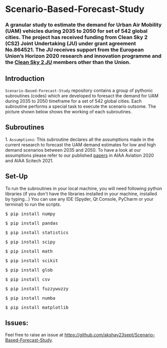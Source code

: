 # Scenario-Based-Forecast-Study

### A granular study to estimate the demand for Urban Air Mobility (UAM) vehicles during 2035 to 2050 for set of 542 global cities. The project has received funding from Clean Sky 2 (CS2) Joint Undertaking (JU) under grant agreement No.864521. The JU receives support from the European Union’s Horizon 2020 research and innovation programme and the [Clean Sky 2 JU](https://umi2958.gatech.edu/news/oasys-success) members other than the Union.

## Introduction
<p><code>Scenario-Based-Forecast-Study</code> repository contains a group of pythonic subroutines (codes) which are developed to foresact the demand for UAM during 2035 to 2050 timeframe for a set of 542 global cities. Each subroutine performs a special task to execute the scenario outsome. The picture shown below shows the working of each subroutines.</p>

## Subroutines 
<p>1. <code>Assumptions</code>: This subroutine declares all the assumptions made in the current research to forecast the UAM demand estimates for low and high demand scenarios between 2035 and 2050. To have a look at our assumptions please refer to our published <a href="https://scholar.google.com/citations?user=5pY2xYQAAAAJ&hl=en&authuser=1">papers</a> in AIAA Aviation 2020 and AIAA Scitech 2021.</p>
  
## Set-Up
To run the subroutines in your local machine, you will need following python libraries (if you don't have the libraries installed in your machine, installed by typing...) You can use any IDE (Spyder, Qt Console, PyCharm or your terminal) to run the scripts.
<div class="highlight highlight-source-shell"><pre>$ pip install numpy</pre></div>
<div class="highlight highlight-source-shell"><pre>$ pip install pandas</pre></div>
<div class="highlight highlight-source-shell"><pre>$ pip install statistics</pre></div>
<div class="highlight highlight-source-shell"><pre>$ pip install scipy</pre></div>
<div class="highlight highlight-source-shell"><pre>$ pip install math</pre></div>
<div class="highlight highlight-source-shell"><pre>$ pip install scikit</pre></div>
<div class="highlight highlight-source-shell"><pre>$ pip install glob</pre></div>
<div class="highlight highlight-source-shell"><pre>$ pip install csv</pre></div>
<div class="highlight highlight-source-shell"><pre>$ pip install fuzzywuzzy</pre></div>
<div class="highlight highlight-source-shell"><pre>$ pip install numba</pre></div>
<div class="highlight highlight-source-shell"><pre>$ pip install matplotlib</pre></div>


## Issues:
<p> Feel free to raise an issue at <a href="https://github.com/akshay23sept/Scenario-Based-Forecast-Study">https://github.com/akshay23sept/Scenario-Based-Forecast-Study</a>.
  
  
  



